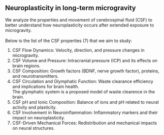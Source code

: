 ## Neuroplasticity in long-term microgravity

  We analyze the properties and movement of cerebrospinal fluid (CSF) to better understand how neuroplasticity occurs after extended exposure to microgravity. 
  <br>
  <br>
  Below is the list of the CSF properties (7) that we aim to study:
1. CSF Flow Dynamics: Velocity, direction, and pressure changes in microgravity.
2. CSF Volume and Pressure: Intracranial pressure (ICP) and its effects on brain regions.
3. CSF Composition: Growth factors (BDNF, nerve growth factor), proteins, and neurotransmitters.
4. CSF Circulation and Glymphatic Function: Waste clearance efficiency and implications for brain health.
   <br> The glymphatic system is a proposed model of waste clearence in the brain. 
6. CSF pH and Ionic Composition: Balance of ions and pH related to neural activity and plasticity.
7. CSF Involvement in Neuroinflammation: Inflammatory markers and their impact on neuroplasticity.
8. CSF-Driven Mechanical Forces: Redistribution and mechanical impacts on neural structures.
